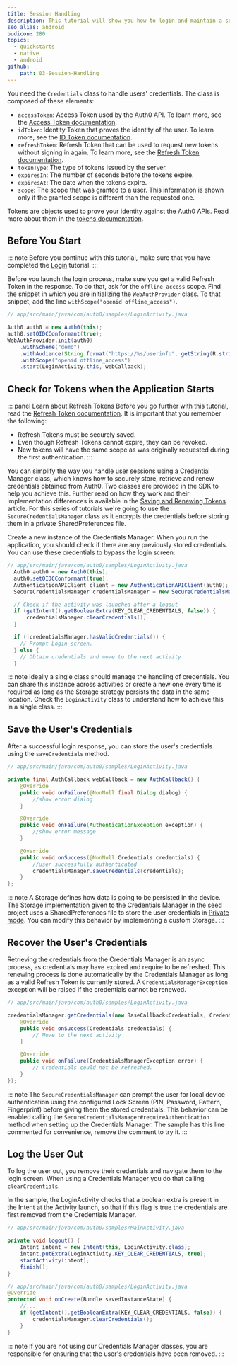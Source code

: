 ```yaml
---
title: Session Handling
description: This tutorial will show you how to login and maintain a session’s connectivity.
seo_alias: android
budicon: 280
topics:
  - quickstarts
  - native
  - android
github:
    path: 03-Session-Handling
---
```


You need the `Credentials` class to handle users' credentials. The class is composed of these elements:

* `accessToken`: Access Token used by the Auth0 API. To learn more, see the [Access Token documentation](/tokens/access-token).
* `idToken`: Identity Token that proves the identity of the user. To learn more, see the [ID Token documentation](/tokens/id-token).
* `refreshToken`: Refresh Token that can be used to request new tokens without signing in again. To learn more, see the [Refresh Token documentation](/tokens/refresh-token/current).
* `tokenType`: The type of tokens issued by the server.
* `expiresIn`: The number of seconds before the tokens expire.
* `expiresAt`: The date when the tokens expire.
* `scope`: The scope that was granted to a user. This information is shown only if the granted scope is different than the requested one.

Tokens are objects used to prove your identity against the Auth0 APIs. Read more about them in the [tokens documentation](https://auth0.com/docs/tokens).

## Before You Start

::: note
Before you continue with this tutorial, make sure that you have completed the [Login](/quickstart/native/android/00-login) tutorial.
:::

Before you launch the login process, make sure you get a valid Refresh Token in the response. To do that, ask for the `offline_access` scope. Find the snippet in which you are initializing the `WebAuthProvider` class. To that snippet, add the line `withScope("openid offline_access")`.

```java
// app/src/main/java/com/auth0/samples/LoginActivity.java

Auth0 auth0 = new Auth0(this);
auth0.setOIDCConformant(true);
WebAuthProvider.init(auth0)
    .withScheme("demo")
    .withAudience(String.format("https://%s/userinfo", getString(R.string.com_auth0_domain)))
    .withScope("openid offline_access")
    .start(LoginActivity.this, webCallback);
```

## Check for Tokens when the Application Starts

::: panel Learn about Refresh Tokens
Before you go further with this tutorial, read the [Refresh Token documentation](/refresh-token).
It is important that you remember the following:
* Refresh Tokens must be securely saved.
* Even though Refresh Tokens cannot expire, they can be revoked.
* New tokens will have the same scope as was originally requested during the first authentication.
:::

You can simplify the way you handle user sessions using a Credential Manager class, which knows how to securely store, retrieve and renew credentials obtained from Auth0. Two classes are provided in the SDK to help you achieve this. Further read on how they work and their implementation differences is available in the [Saving and Renewing Tokens](/libraries/auth0-android/save-and-refresh-tokens.md) article. For this series of tutorials we're going to use the `SecureCredentialsManager` class as it encrypts the credentials before storing them in a private SharedPreferences file.


Create a new instance of the Credentials Manager. When you run the application, you should check if there are any previously stored credentials. You can use these credentials to bypass the login screen:

```java
// app/src/main/java/com/auth0/samples/LoginActivity.java
  Auth0 auth0 = new Auth0(this);
  auth0.setOIDCConformant(true);
  AuthenticationAPIClient client = new AuthenticationAPIClient(auth0);
  SecureCredentialsManager credentialsManager = new SecureCredentialsManager(this, client, new SharedPreferencesStorage(this));

  // Check if the activity was launched after a logout
  if (getIntent().getBooleanExtra(KEY_CLEAR_CREDENTIALS, false)) {
      credentialsManager.clearCredentials();
  }

  if (!credentialsManager.hasValidCredentials()) {
    // Prompt Login screen.
  } else {
    // Obtain credentials and move to the next activity
  }
```

::: note
Ideally a single class should manage the handling of credentials. You can share this instance across activities or create a new one every time is required as long as the Storage strategy persists the data in the same location. Check the `LoginActivity` class to understand how to achieve this in a single class.
:::


## Save the User's Credentials

After a successful login response, you can store the user's credentials using the `saveCredentials` method.

```java
// app/src/main/java/com/auth0/samples/LoginActivity.java

private final AuthCallback webCallback = new AuthCallback() {
    @Override
    public void onFailure(@NonNull final Dialog dialog) {
        //show error dialog
    }

    @Override
    public void onFailure(AuthenticationException exception) {
        //show error message
    }

    @Override
    public void onSuccess(@NonNull Credentials credentials) {
        //user successfully authenticated
        credentialsManager.saveCredentials(credentials);
    }
};
```

::: note
A Storage defines how data is going to be persisted in the device. The Storage implementation given to the Credentials Manager in the seed project uses a SharedPreferences file to store the user credentials in [Private mode](https://developer.android.com/reference/android/content/Context.html#MODE_PRIVATE). You can modify this behavior by implementing a custom Storage.
:::

## Recover the User's Credentials

Retrieving the credentials from the Credentials Manager is an async process, as credentials may have expired and require to be refreshed. This renewing process is done automatically by the Credentials Manager as long as a valid Refresh Token is currently stored. A `CredentialsManagerException` exception will be raised if the credentials cannot be renewed.

```java
// app/src/main/java/com/auth0/samples/LoginActivity.java

credentialsManager.getCredentials(new BaseCallback<Credentials, CredentialsManagerException>() {
    @Override
    public void onSuccess(Credentials credentials) {
        // Move to the next activity
    }

    @Override
    public void onFailure(CredentialsManagerException error) {
        // Credentials could not be refreshed.
    }
});
```

::: note
The `SecureCredentialsManager` can prompt the user for local device authentication using the configured Lock Screen (PIN, Password, Pattern, Fingerprint) before giving them the stored credentials. This behavior can be enabled calling the `SecureCredentialsManager#requireAuthentication` method when setting up the Credentials Manager. The sample has this line commented for convenience, remove the comment to try it.
:::

## Log the User Out

To log the user out, you remove their credentials and navigate them to the login screen. When using a Credentials Manager you do that calling `clearCredentials`.

In the sample, the LoginActivity checks that a boolean extra is present in the Intent at the Activity launch, so that if this flag is true the credentials are first removed from the Credentials Manager.

```java
// app/src/main/java/com/auth0/samples/MainActivity.java

private void logout() {
    Intent intent = new Intent(this, LoginActivity.class);
    intent.putExtra(LoginActivity.KEY_CLEAR_CREDENTIALS, true);
    startActivity(intent);
    finish();
}

// app/src/main/java/com/auth0/samples/LoginActivity.java
@Override
protected void onCreate(Bundle savedInstanceState) {
    //...
    if (getIntent().getBooleanExtra(KEY_CLEAR_CREDENTIALS, false)) {
        credentialsManager.clearCredentials();
    }
}
```

::: note
If you are not using our Credentials Manager classes, you are responsible for ensuring that the user's credentials have been removed.
:::
